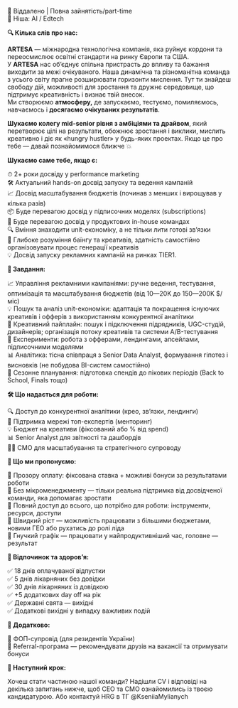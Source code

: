 📍 Віддалено | Повна зайнятість/part-time  
🧩 Ніша: AI / Edtech

**🔍 Кілька слів про нас:**

**ARTESA** — міжнародна технологічна компанія, яка руйнує кордони та
переосмислює освітні стандарти на ринку Європи та США.  
У **ARTESA** нас об’єднує спільна пристрасть до впливу та бажання виходити за
межі очікуваного. Наша динамічна та різноманітна команда з усього світу прагне
розширювати горизонти мислення. Тут ти знайдеш свободу дій, можливості для
зростання та дружнє середовище, що підтримує креативність і визнає твій
внесок.  
Ми створюємо **атмосферу,** де запускаємо, тестуємо, помиляємось, навчаємось і
**досягаємо очікуваних результатів**.

**Шукаємо колегу mid-senior рівня з амбіціями та драйвом**, який перетворює
цілі на результати, обожнює зростання і виклики, мислить креативно і діє як
«hungry hustler» у будь-яких проектах. Якщо це про тебе — давай познайомимося
ближче 💥  
  
**Шукаємо саме тебе, якщо є:**

⏱ 2+ роки досвіду у performance marketing  
🛠 Актуальний hands-on досвід запуску та ведення кампаній  
📈 Досвід масштабування бюджетів (починав з менших і вирощував у кілька разів)  
📦 Буде перевагою досвід у підписочних моделях (subscriptions)  
🏢 Буде перевагою досвід у продуктових in-house командах  
🔍 Вміння знаходити unit-економіку, а не тільки лити готові зв’язки  
🎨 Глибоке розуміння баїнгу та креативів, здатність самостійно організовувати
процес генерації креативів  
💡 Досвід запуску рекламних кампаній на ринках TIER1.

**🎯 Завдання:**

📈 Управління рекламними кампаніями: ручне ведення, тестування, оптимізація та
масштабування бюджетів (від 10—20K до 150—200K $/міс)  
💡 Пошук та аналіз unit-економіки: адаптація та покращення існуючих креативів і
офферів з використанням конкурентної аналітики  
🎨 Креативний пайплайн: пошук і підключення підрядників, UGC-студій,
дизайнерів; організація потоку креативів та системи A/B-тестування  
🧪 Експерименти: робота з офферами, лендингами, апсейлами, підписочними
моделями  
📊 Аналітика: тісна співпраця з Senior Data Analyst, формування гіпотез і
висновків (не побудова BI-систем самостійно)  
📅 Сезонне планування: підготовка спендів до пікових періодів (Back to School,
Finals тощо)  
  

**🛠 Що надається для роботи:**

🔍 Доступ до конкурентної аналітики (крео, зв’язки, лендинги)  
🤝 Підтримка мережі топ-експертів (менторинг)  
💡 Бюджет на креативи (фіксований або % від spend)  
📊 Senior Analyst для звітності та дашбордів  
🧑‍💼 СМО для масштабування та стратегічного супроводу  
  

**💸 Що ми пропонуємо:**

🔹 Прозору оплату: фіксована ставка + можливі бонуси за результатами роботи  
🔹 Без мікроменеджменту — тільки реальна підтримка від досвідченої команди, яка
допомагає зростати  
🔹 Повний доступ до всього, що потрібно для роботи: інструменти, ресурси,
доступи  
🔹 Швидкий ріст — можливість працювати з більшими бюджетами, новими ГЕО або
рухатись до ролі ліда  
🔹 Гнучкий графік — працювати у найпродуктивніший час, головне — результат

**🌴 Відпочинок та здоров’я:**

✅ 18 днів оплачуваної відпустки  
✅ 5 днів лікарняних без довідки  
✅ 30 днів лікарняних із довідкою  
✅ +5 додаткових day off на рік  
✅ Державні свята — вихідні  
✅ Додаткові вихідні у випадку важливих подій

**💼 Додатково:**

🧾 ФОП-супровід (для резидентів України)  
🤝 Referral-програма — рекомендувати друзів на вакансії та отримувати бонуси  
  
**📩 Наступний крок:**

Хочеш стати частиною нашої команди? Надішли CV і відповіді на декілька
запитань нижче, щоб СЕО та СМО ознайомились із твоєю кандидатурою. Або
контактуй HRG в ТГ @KseniiaMylianych